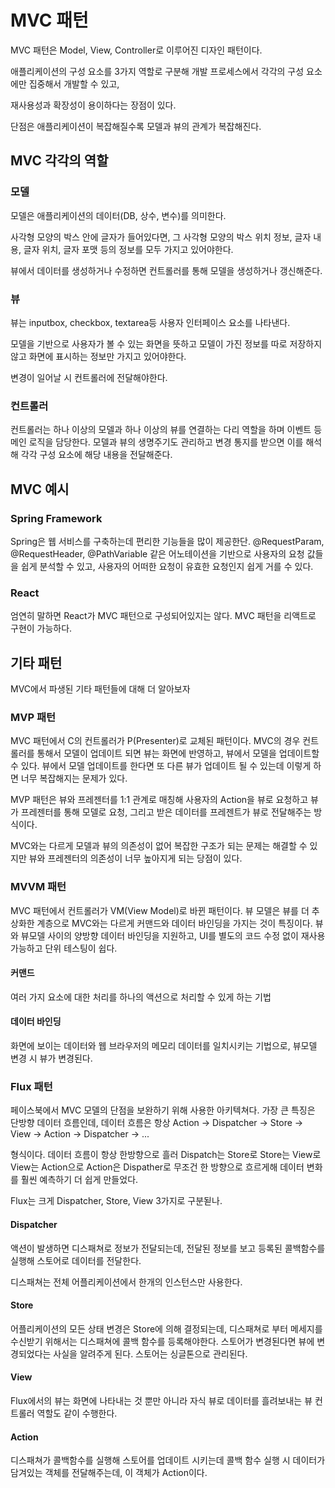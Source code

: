# MVC 패턴

MVC 패턴은 Model, View, Controller로 이루어진 디자인 패턴이다.

애플리케이션의 구성 요소를 3가지 역할로 구분해 개발 프로세스에서 각각의 구성 요소에만 집중해서 개발할 수 있고,

재사용성과 확장성이 용이하다는 장점이 있다.

단점은 애플리케이션이 복잡해질수록 모델과 뷰의 관계가 복잡해진다.

## MVC 각각의 역할

### 모델

모델은 애플리케이션의 데이터(DB, 상수, 변수)를 의미한다.

사각형 모양의 박스 안에 글자가 들어있다면, 그 사각형 모양의 박스 위치 정보, 글자 내용, 글자 위치, 글자 포맷 등의 정보를 모두 가지고 있어야한다.

뷰에서 데이터를 생성하거나 수정하면 컨트롤러를 통해 모델을 생성하거나 갱신해준다.

### 뷰

뷰는 inputbox, checkbox, textarea등 사용자 인터페이스 요소를 나타낸다.

모델을 기반으로 사용자가 볼 수 있는 화면을 뜻하고 모델이 가진 정보를 따로 저장하지 않고 화면에 표시하는 정보만 가지고 있어야한다.

변경이 일어날 시 컨트롤러에 전달해야한다.

### 컨트롤러

컨트롤러는 하나 이상의 모델과 하나 이상의 뷰를 연결하는 다리 역할을 하며 이벤트 등 메인 로직을 담당한다. 모델과 뷰의 생명주기도 관리하고 변경 통지를 받으면 이를 해석해 각각 구성 요소에 해당 내용을 전달해준다.

## MVC 예시

### Spring Framework

Spring은 웹 서비스를 구축하는데 편리한 기능들을 많이 제공한단.
@RequestParam, @RequestHeader, @PathVariable 같은 어노테이션을 기반으로 사용자의 요청 값들을 쉽게 분석할 수 있고, 사용자의 어떠한 요청이 유효한 요청인지 쉽게 거를 수 있다.

### React

엄연히 말하면 React가 MVC 패턴으로 구성되어있지는 않다. MVC 패턴을 리액트로 구현이 가능하다.

## 기타 패턴

MVC에서 파생된 기타 패턴들에 대해 더 알아보자

### MVP 패턴

MVC 패턴에서 C의 컨트롤러가 P(Presenter)로 교체된 패턴이다.
MVC의 경우 컨트롤러를 통해서 모델이 업데이트 되면 뷰는 화면에 반영하고, 뷰에서 모델을 업데이트할 수 있다.
뷰에서 모델 업데이트를 한다면 또 다른 뷰가 업데이트 될 수 있는데 이렇게 하면 너무 복잡해지는 문제가 있다.

MVP 패턴은 뷰와 프레젠터를 1:1 관계로 매칭해 사용자의 Action을 뷰로 요청하고 뷰가 프레젠터를 통해 모델로 요청, 그리고 받은 데이터를 프레젠트가 뷰로 전달해주는 방식이다.

MVC와는 다르게 모델과 뷰의 의존성이 없어 복잡한 구조가 되는 문제는 해결할 수 있지만 뷰와 프레젠터의 의존성이 너무 높아지게 되는 당점이 있다.

### MVVM 패턴

MVC 패턴에서 컨트롤러가 VM(View Model)로 바뀐 패턴이다.
뷰 모델은 뷰를 더 추상화한 계층으로 MVC와는 다르게 커맨드와 데이터 바인딩을 가지는 것이 특징이다.
뷰와 뷰모델 사이의 양방향 데이터 바인딩을 지원하고, UI를 별도의 코드 수정 없이 재사용 가능하고 단위 테스팅이 쉽다.

#### 커맨드

여러 가지 요소에 대한 처리를 하나의 액션으로 처리할 수 있게 하는 기법

#### 데이터 바인딩

화면에 보이는 데이터와 웹 브라우저의 메모리 데이터를 일치시키는 기법으로, 뷰모델 변경 시 뷰가 변경된다.

### Flux 패턴

페이스북에서 MVC 모델의 단점을 보완하기 위해 사용한 아키텍쳐다.
가장 큰 특징은 단방향 데이터 흐름인데, 데이터 흐름은 항상 Action -> Dispatcher -> Store -> View -> Action -> Dispatcher -> ...

형식이다. 데이터 흐름이 항상 한방향으로 흘러 Dispatch는 Store로 Store는 View로 View는 Action으로 Action은 Dispather로 무조건 한 방향으로 흐르게해 데이터 변화를 훨씬 예측하기 더 쉽게 만들었다.

Flux는 크게 Dispatcher, Store, View 3가지로 구분됟나.

#### Dispatcher

액션이 발생하면 디스패쳐로 정보가 전달되는데, 전달된 정보를 보고 등록된 콜백함수를 실행해 스토어로 데이터를 전달한다.

디스패쳐는 전체 어플리케이션에서 한개의 인스턴스만 사용한다.

#### Store

어플리케이션의 모든 상태 변경은 Store에 의해 결정되는데, 디스패쳐로 부터 메세지를 수신받기 위해서는 디스패쳐에 콜백 함수를 등록해야한다. 스토어가 변경된다면 뷰에 변경되었다는 사실을 알려주게 된다. 스토어는 싱글톤으로 관리된다.

#### View

Flux에서의 뷰는 화면에 나타내는 것 뿐만 아니라 자식 뷰로 데이터를 흘려보내는 뷰 컨트롤러 역할도 같이 수행한다.

#### Action

디스패쳐가 콜백함수를 실행해 스토어를 업데이트 시키는데 콜백 함수 실행 시 데이터가 담겨있는 객체를 전달해주는데, 이 객체가 Action이다.
